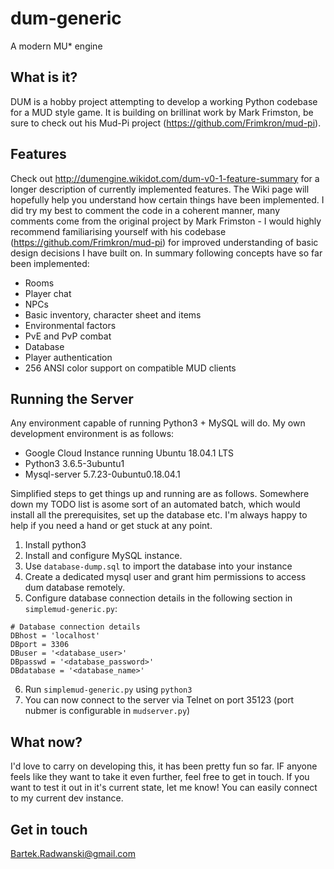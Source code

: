 # dum-generic
A modern MU* engine

## What is it?
DUM is a hobby project attempting to develop a working Python codebase for a MUD style game. It is building on brillinat work by Mark Frimston, be sure to check out his Mud-Pi project (https://github.com/Frimkron/mud-pi).

## Features
Check out http://dumengine.wikidot.com/dum-v0-1-feature-summary for a longer description of currently implemented features. The Wiki page will hopefully help you understand how certain things have been implemented. I did try my best to comment the code in a coherent manner, many comments come from the original project by Mark Frimston - I would highly recommend familiarising yourself with his codebase (https://github.com/Frimkron/mud-pi) for improved understanding of basic design decisions I have built on. In summary following concepts have so far been implemented:
* Rooms
* Player chat
* NPCs
* Basic inventory, character sheet and items
* Environmental factors
* PvE and PvP combat
* Database
* Player authentication
* 256 ANSI color support on compatible MUD clients

## Running the Server
Any environment capable of running Python3 + MySQL will do. My own development environment is as follows:
- Google Cloud Instance running Ubuntu 18.04.1 LTS
- Python3 3.6.5-3ubuntu1
- Mysql-server 5.7.23-0ubuntu0.18.04.1

Simplified steps to get things up and running are as follows. Somewhere down my TODO list is asome sort of an automated batch, which would install all the prerequisites, set up the database etc. I'm always happy to help if you need a hand or get stuck at any point.

1. Install python3
2. Install and configure MySQL instance. 
3. Use `database-dump.sql` to import the database into your instance
4. Create a dedicated mysql user and grant him permissions to access dum database remotely.
5. Configure database connection details in the following section in `simplemud-generic.py`:
```
# Database connection details
DBhost = 'localhost'
DBport = 3306
DBuser = '<database_user>'
DBpasswd = '<database_password>'
DBdatabase = '<database_name>'
```
6. Run `simplemud-generic.py` using `python3`
7. You can now connect to the server via Telnet on port 35123 (port nubmer is configurable in `mudserver.py`)

## What now?
I'd love to carry on developing this, it has been pretty fun so far. IF anyone feels like they want to take it even further, feel free to get in touch. If you want to test it out in it's current state, let me know! You can easily connect to my current dev instance.

## Get in touch
Bartek.Radwanski@gmail.com
